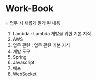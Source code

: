 # Work-Book
💡 업무 시 새롭게 알게 된 내용

1. Lambda : Lambda 개발을 위한 기본 지식
2. AWS
3. 업무 관련 : 업무 관련 기본 지식
4. 개발 도구
5. Spring
6. Javascript
7. 배포
8. WebSocket

